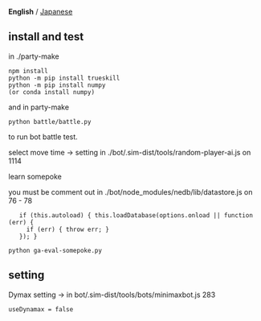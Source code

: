 __English__ / [Japanese](./README-ja.md)

## install and test

in ./party-make
```cd bot
npm install
python -m pip install trueskill
python -m pip install numpy 
(or conda install numpy)
```

and in party-make
```
python battle/battle.py
```
to run bot battle test.

select move time -> setting in ./bot/.sim-dist/tools/random-player-ai.js on 1114

learn somepoke

you must be comment out in ./bot/node_modules/nedb/lib/datastore.js on 76 - 78
```
   if (this.autoload) { this.loadDatabase(options.onload || function (err) {
     if (err) { throw err; }
   }); }
```


```
python ga-eval-somepoke.py
```

## setting
Dymax setting -> in bot/.sim-dist/tools/bots/minimaxbot.js 283
```
useDynamax = false
```
